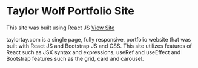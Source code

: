 # Taylor Wolf Portfolio Site

This site was built using React JS [View Site](https://taylortay.com/) 

taylortay.com is a single page, fully responsive, portfolio website that was built with React JS and Bootstrap JS and CSS. This site utilizes features of React such as JSX syntax and expressions, useRef and useEffect and Bootstrap features such as the grid, card and carousel. 
